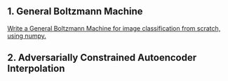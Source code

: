 ## 1. General Boltzmann Machine
[Write a General Boltzmann Machine for image classification from scratch, using numpy.](https://github.com/zhaoheng001/Generative-Network-Interpolation/blob/master/GBM.ipynb)
## 2. Adversarially Constrained Autoencoder Interpolation


